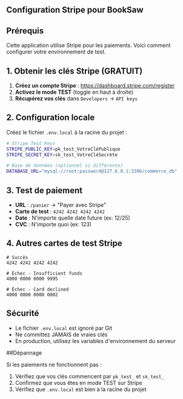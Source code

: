## Configuration Stripe pour BookSaw

## Prérequis
Cette application utilise Stripe pour les paiements. Voici comment configurer votre environnement de test.

## 1. Obtenir les clés Stripe (GRATUIT)

1. **Créez un compte Stripe** : https://dashboard.stripe.com/register
2. **Activez le mode TEST** (toggle en haut à droite)
3. **Récupérez vos clés** dans `Developers` → `API keys`

## 2. Configuration locale

Créez le fichier `.env.local` à la racine du projet :

```bash
# Stripe Test Keys
STRIPE_PUBLIC_KEY=pk_test_VotreCléPublique
STRIPE_SECRET_KEY=sk_test_VotreCléSecrète

# Base de données (optionnel si différente)
DATABASE_URL="mysql://root:password@127.0.0.1:3306/commerce_db"
```

## 3. Test de paiement

- **URL** : `/panier` → "Payer avec Stripe"
- **Carte de test** : `4242 4242 4242 4242`
- **Date** : N'importe quelle date future (ex: 12/25)
- **CVC** : N'importe quoi (ex: 123)

## 4. Autres cartes de test Stripe

```
# Succès
4242 4242 4242 4242

# Échec - Insufficient funds
4000 0000 0000 9995

# Échec - Card declined
4000 0000 0000 0002
```

## Sécurité

- Le fichier `.env.local` est ignoré par Git
- Ne committez JAMAIS de vraies clés
- En production, utilisez les variables d'environnement du serveur

##Dépannage

Si les paiements ne fonctionnent pas :
1. Vérifiez que vos clés commencent par `pk_test_` et `sk_test_`
2. Confirmez que vous êtes en mode TEST sur Stripe
3. Vérifiez que `.env.local` est bien à la racine du projet 